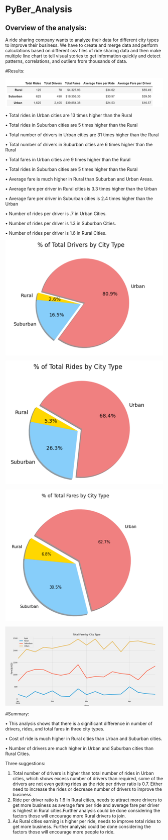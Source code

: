 # PyBer_Analysis

## Overview of the analysis:
A ride sharing company wants to analyze their data for different city types to improve their business. We have to create and merge data and perform calculations based on different csv files of ride sharing data and then make multiple line chart to tell visual stories to get information quickly and detect patterns, correlations, and outliers from thousands of data.


#Results: 

![png_ridepng1](https://github.com/Ruma-T/PyBer_Analysis/blob/main/Resources/ridepng1.PNG)

•	Total rides in Urban cities are 13 times higher than the Rural 

•	Total rides in Suburban cities are 5 times higher than the Rural 

•	Total number of drivers in Urban cities are 31 times higher than the Rural 

•	Total number of drivers in Suburban cities are 6 times higher than the Rural 

•	Total fares in Urban cities are 9 times higher than the Rural 

•	Total rides in Suburban cities are 5 times higher than the Rural 

•	Average fare is much higher in Rural than Suburban and Urban Areas.

•	Average fare per driver in Rural cities is 3.3 times higher than the Urban 

•	Average fare per driver in Suburban cities is 2.4 times higher than the Urban


•	Number of rides per driver is .7 in Urban Cities.

•	Number of rides per driver is 1.3 in Suburban Cities.

•	Number of rides per driver is 1.6 in Rural Cities.


![png_total_drivers_city](https://github.com/Ruma-T/PyBer_Analysis/blob/main/Resources/total_drivers_city.PNG)



![png_total_rides_city](https://github.com/Ruma-T/PyBer_Analysis/blob/main/Resources/total_rides_city.PNG)



![png_total_fares_city](https://github.com/Ruma-T/PyBer_Analysis/blob/main/Resources/total_fares_city.PNG)




![png_PyBer_fare_summary](https://github.com/Ruma-T/PyBer_Analysis/blob/main/analysis/PyBer_fare_summary.png)


#Summary:

•	This analysis shows that there is a significant difference in number of drivers, rides, and total fares in three city types.

•	Cost of ride is much higher in Rural cities than Urban and Suburban cities.

•	Number of drivers are much higher in Urban and Suburban cities than Rural Cities.



Three suggestions: 
1.	Total number of drivers is higher than total number of rides in Urban cities, which shows excess number of drivers than required, some of the drivers are not even getting rides as the ride per driver ratio is 0.7. Either need to increase the rides or decrease number of drivers to improve the business.
2.	Ride per driver ratio is 1.6 in Rural cities, needs to attract more drivers to get more business as average fare per ride and average fare per driver is highest in Rural cities.Further analysis could be done considering the factors those will encourage more Rural drivers to join. 
3. As Rural cities earning is higher per ride, needs to improve total rides to get more business. Further analysis could be done considering the factors those will encourage more people to ride. 


